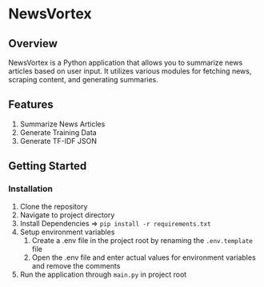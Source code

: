 # NewsVortex

## Overview

NewsVortex is a Python application that allows you to summarize news articles based on user input. It utilizes various modules for fetching news, scraping content, and generating summaries.

## Features
1. Summarize News Articles
2. Generate Training Data
3. Generate TF-IDF JSON

## Getting Started

### Installation
1. Clone the repository
2. Navigate to project directory
3. Install Dependencies => `pip install -r requirements.txt`
4. Setup environment variables
    1. Create a .env file in the project root by renaming the `.env.template` file
    2. Open the .env file and enter actual values for environment variables and remove the comments
5. Run the application through `main.py` in project root